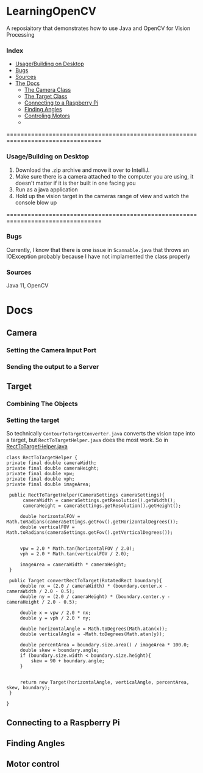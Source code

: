 # LearningOpenCV
A reposiaitory that demonstrates how to use Java and OpenCV for Vision Processing

### Index

- [Usage/Building on Desktop](/README.md#usagebuilding-on-desktop)
- [Bugs](/README.md#bugs)
- [Sources](/README.md#sources)
- [The Docs](/README.md#the-docs)
   - [The Camera Class](/README.md#camera)
   - [The Target Class](/README.md#target)
   - [Connecting to a Raspberry Pi](/README.md#connecting-to-a-raspberry-pi)
   - [Finding Angles](/README.md#)
   - [Controling Motors](/README.md#)
   - [](/README.md#)

=================================================================================
### Usage/Building on Desktop
1. Download the .zip archive and move it over to IntelliJ.
2. Make sure there is a camera attached to the computer you are using, it doesn't matter if it is ther built in one facing you
3. Run as a java application
4. Hold up the vision target in the cameras range of view and watch the console blow up

=================================================================================

### Bugs
Currently, I know that there is one issue in `Scannable.java` that throws an IOException probably because I have not implamented the class properly

### Sources
Java 11, OpenCV

# Docs

## Camera

   ### Setting the Camera Input Port
   
   ### Sending the output to a Server

## Target
   
   ### Combining The Objects
   
   ### Setting the target
   So technically `ContourToTargetConverter.java` converts the vision tape into a target, but `RectToTargetHelper.java` does the most work. So in [RectToTargetHelper.java](/src/main/java/com/RidleyNelson17/lib/vision/targetConverters/RectToTargetHelper.java) 
   
   ```
   class RectToTargetHelper {
   private final double cameraWidth;
   private final double cameraHeight;
   private final double vpw;
   private final double vph;
   private final double imageArea;

    public RectToTargetHelper(CameraSettings cameraSettings){
         cameraWidth = cameraSettings.getResolution().getWidth();
         cameraHeight = cameraSettings.getResolution().getHeight();

        double horizontalFOV = Math.toRadians(cameraSettings.getFov().getHorizontalDegrees());
        double verticalFOV = Math.toRadians(cameraSettings.getFov().getVerticalDegrees());


        vpw = 2.0 * Math.tan(horizontalFOV / 2.0);
        vph = 2.0 * Math.tan(verticalFOV / 2.0);

        imageArea = cameraWidth * cameraHeight;
    }

    public Target convertRectToTarget(RotatedRect boundary){
        double nx = (2.0 / cameraWidth) * (boundary.center.x - cameraWidth / 2.0 - 0.5);
        double ny = (2.0 / cameraHeight) * (boundary.center.y - cameraHeight / 2.0 - 0.5);

        double x = vpw / 2.0 * nx;
        double y = vph / 2.0 * ny;

        double horizontalAngle = Math.toDegrees(Math.atan(x));
        double verticalAngle = -Math.toDegrees(Math.atan(y));

        double percentArea = boundary.size.area() / imageArea * 100.0;
        double skew = boundary.angle;
        if (boundary.size.width < boundary.size.height){
            skew = 90 + boundary.angle;
        }


        return new Target(horizontalAngle, verticalAngle, percentArea, skew, boundary);
    }

}
```
   
## Connecting to a Raspberry Pi

## Finding Angles

## Motor control

##
##
